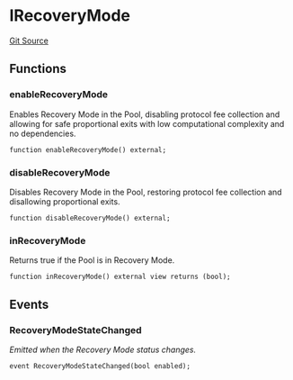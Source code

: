 # IRecoveryMode
[Git Source](https://github.com/Increment-Finance/peripheral-contracts/blob/b10b7c737f1995b97150c4bde2bb1f9387e53eef/src/interfaces/balancer/IWeightedPool.sol)


## Functions
### enableRecoveryMode

Enables Recovery Mode in the Pool, disabling protocol fee collection and allowing for safe proportional
exits with low computational complexity and no dependencies.


```solidity
function enableRecoveryMode() external;
```

### disableRecoveryMode

Disables Recovery Mode in the Pool, restoring protocol fee collection and disallowing proportional exits.


```solidity
function disableRecoveryMode() external;
```

### inRecoveryMode

Returns true if the Pool is in Recovery Mode.


```solidity
function inRecoveryMode() external view returns (bool);
```

## Events
### RecoveryModeStateChanged
*Emitted when the Recovery Mode status changes.*


```solidity
event RecoveryModeStateChanged(bool enabled);
```

